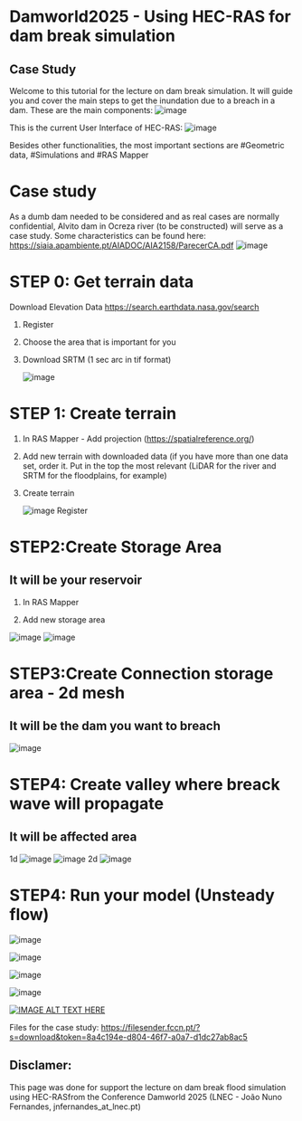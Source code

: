 # Damworld2025 - Using HEC-RAS for dam break simulation
## Case Study

Welcome to this tutorial for the lecture on dam break simulation. 
It will guide you and cover the main steps to get the inundation due to a breach in a dam.
These are the main components:
![image](https://github.com/user-attachments/assets/470b280e-6676-489a-80e2-f6a7078227a4)

This is the current User Interface of HEC-RAS:
![image](https://github.com/user-attachments/assets/393f1d6a-71f0-46d7-aea4-75b10936c332)

Besides other functionalities, the most important sections are #Geometric data, #Simulations and #RAS Mapper

# Case study
As a dumb dam needed to be considered and as real cases are normally confidential, Alvito dam in Ocreza river (to be constructed) will serve as a case study.
Some characteristics can be found here: https://siaia.apambiente.pt/AIADOC/AIA2158/ParecerCA.pdf
![image](https://github.com/user-attachments/assets/20834fdd-83c2-4beb-84cf-b32848d12857)


# STEP 0: Get terrain data

Download Elevation Data https://search.earthdata.nasa.gov/search

1. Register
2. Choose the area that is important for you
3. Download SRTM (1 sec arc in tif format)
  
   ![image](https://github.com/user-attachments/assets/9e5ddcee-ceae-4aff-b4bf-0868e8351ec0)

# STEP 1: Create terrain

1. In RAS Mapper - Add projection (https://spatialreference.org/)
2. Add new terrain with downloaded data (if you have more than one data set, order it. Put in the top the most relevant (LiDAR for the river and SRTM for the floodplains, for example) 
3. Create terrain
   
   ![image](https://github.com/user-attachments/assets/6e825357-2ded-46f2-885c-8c815e2af5c5)
Register

# STEP2:Create Storage Area 
## It will be your reservoir

1. In RAS Mapper

2. Add new storage area

![image](https://github.com/user-attachments/assets/8ebd8ff7-8314-49b0-a84f-03ae3bd38780)
![image](https://github.com/user-attachments/assets/4eb3a4a1-1d37-4947-ab12-4c54ed3bdb58)


# STEP3:Create Connection storage area - 2d mesh 
## It will be the dam you want to breach


![image](https://github.com/user-attachments/assets/1e67c8ef-2e0c-4df0-a355-baf680146113)

# STEP4: Create valley where breack wave will propagate 
## It will be affected area
1d
![image](https://github.com/user-attachments/assets/f3722c68-7a9c-4b33-b480-58f61433c7bd)
![image](https://github.com/user-attachments/assets/799c0b21-5bb2-4d67-8775-a400ef2db6ad)
2d
![image](https://github.com/user-attachments/assets/3a210463-8c2f-4817-abc6-37e7c6c78803)

# STEP4: Run your model (Unsteady flow)

![image](https://github.com/user-attachments/assets/e1f8e35a-e9f2-4300-b847-5739405be56f)



![image](https://github.com/user-attachments/assets/6ee87f42-bf45-49fa-b8ec-52434e17298e)

![image](https://github.com/user-attachments/assets/7865f563-c0d0-438c-8cf7-77c823fa8d47)

![image](https://github.com/user-attachments/assets/00f7fe8c-96da-4a78-b926-6b60060185ba)

[![IMAGE ALT TEXT HERE](https://img.youtube.com/vi/L0s_fB_Dcdc/0.jpg)](https://www.youtube.com/watch?v=L0s_fB_Dcdc)



Files for the case study: https://filesender.fccn.pt/?s=download&token=8a4c194e-d804-46f7-a0a7-d1dc27ab8ac5
## Disclamer: 
This page was done for support the lecture on dam break flood simulation using HEC-RASfrom the Conference Damworld 2025 (LNEC - João Nuno Fernandes, jnfernandes_at_lnec.pt)

